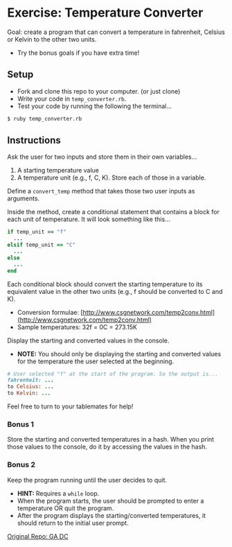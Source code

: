 # Exercise: Temperature Converter

Goal: create a program that can convert a temperature in fahrenheit, Celsius or Kelvin to the other two units.
- Try the bonus goals if you have extra time!

## Setup

* Fork and clone this repo to your computer. (or just clone)
* Write your code in  `temp_converter.rb`.
* Test your code by running the following the terminal...

```bash
$ ruby temp_converter.rb
```

## Instructions

Ask the user for two inputs and store them in their own variables...  
  1. A starting temperature value  
  2. A temperature unit (e.g., f, C, K). Store each of those in a variable.  

Define a `convert_temp` method that takes those two user inputs as arguments.  

Inside the method, create a conditional statement that contains a block for each unit of temperature. It will look something like this...  

```rb
if temp_unit == "f"
  ...
elsif temp_unit == "C"
  ...
else
  ...
end
```

Each conditional block should convert the starting temperature to its equivalent value in the other two units (e.g., f should be converted to C and K).  
* Conversion formulae: [http://www.csgnetwork.com/temp2conv.html](http://www.csgnetwork.com/temp2conv.html)
* Sample temperatures: 32f = 0C = 273.15K

Display the starting and converted values in the console.  
* **NOTE:** You should only be displaying the starting and converted values for the temperature the user selected at the beginning.

```ruby
# User selected "f" at the start of the program. So the output is...
fahrenheit: ...
to Celsius: ...
to Kelvin: ...
```

Feel free to turn to your tablemates for help!  

### Bonus 1

Store the starting and converted temperatures in a hash. When you print those values to the console, do it by accessing the values in the hash.

### Bonus 2

Keep the program running until the user decides to quit.
* **HINT:** Requires a `while` loop.
* When the program starts, the user should be prompted to enter a temperature OR quit the program.
* After the program displays the starting/converted temperatures, it should return to the initial user prompt.

[Original Repo: GA DC](https://github.com/ga-wdi-exercises/temperature_converter_ruby)
